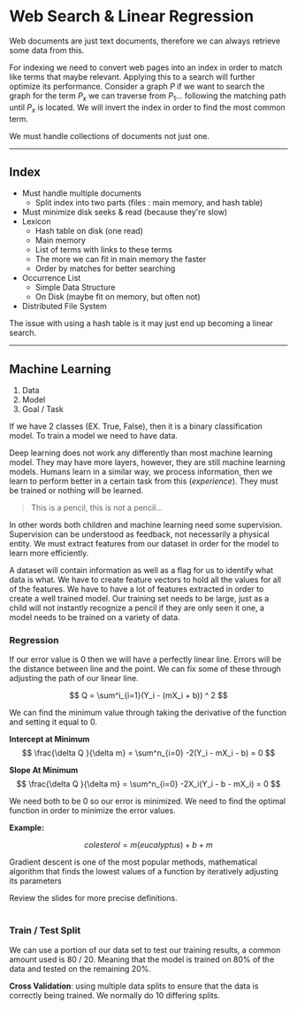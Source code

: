 # Web Search & Linear Regression

Web documents are just text documents, therefore we can always retrieve some data from this. 

For indexing we need to convert web pages into an index in order to match like terms that maybe relevant. Applying this to a search will further optimize its performance. Consider a graph $P$ if we want to search the graph for the term $P_x$ we can traverse from $P_1 ...$ following the matching path until $P_x$ is located. We will invert the index in order to find the most common term.

We must handle collections of documents not just one. 

****
## Index

- Must handle multiple documents
	- Split index into two parts (files : main memory, and hash table)
- Must minimize disk seeks & read (because they're slow)
- Lexicon
	- Hash table on disk (one read)
	- Main memory 
	- List of terms with links to these terms
	- The more we can fit in main memory the faster 
	- Order by matches for better searching
- Occurrence List
	- Simple Data Structure
	- On Disk (maybe fit on memory, but often not)
- Distributed File System

The issue with using a hash table is it may just end up becoming a linear search. 


****

## Machine Learning 

1. Data
2. Model
3. Goal / Task

If we have 2 classes (EX. True, False), then it is a binary classification model. To train a model we need to have data. 

Deep learning does not work any differently than most machine learning model. They may have more layers, however, they are still machine learning models. Humans learn in a similar way, we process information, then we learn to perform better in a certain task from this (*experience*). They must be trained or nothing will be learned. 

<blockquote>This is a pencil, this is not a pencil...</blockquote>

In other words both children and machine learning need some supervision. Supervision can be understood as feedback, not necessarily a physical entity. We must extract features from our dataset in order for the model to learn more efficiently.   

A dataset will contain information as well as a flag for us to identify what data is what. We have to create feature vectors to hold all the values for all of the features. We have to have a lot of features extracted in order to create a well trained model. Our training set needs to be large, just as a child will not instantly recognize a pencil if they are only seen it one, a model needs to be trained on a variety of data. 

### Regression

If our error value is 0 then we will have a perfectly linear line. Errors will be the distance between line and the point. We can fix some of these through adjusting the path of our linear line.  

$$
Q = \sum^i_{i=1}(Y_i - (mX_i + b)) ^ 2
$$

We can find the minimum value through taking the derivative of the function and setting it equal to 0. 

**Intercept at Minimum**
$$
\frac{\delta Q }{\delta m} = \sum^n_{i=0} -2(Y_i - mX_i - b) = 0
$$

**Slope At Minimum**
$$
\frac{\delta Q }{\delta m} = \sum^n_{i=0} -2X_i(Y_i - b - mX_i) = 0
$$

We need both to be 0 so our error is minimized. We need to find the optimal function in order to minimize the error values. 

**Example:**

$$
colesterol = m (eucalyptus) + b + m
$$

Gradient descent is one of the most popular methods, mathematical algorithm that finds the lowest values of a function by iteratively adjusting its parameters

Review the slides for more precise definitions.
<br>
<br>
### Train / Test Split

We can use a portion of our data set to test our training results, a common amount used is 80 / 20. Meaning that the model is trained on 80% of the data and tested on the remaining 20%.

**Cross Validation**: using multiple data splits to ensure that the data is correctly being trained. We normally do 10 differing splits.